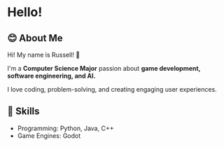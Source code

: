 # Hello!
## 😊 About Me
Hi! My name is Russell! 👋

I'm a **Computer Science Major** passion about **game development, software engineering, and AI.**

I love coding, problem-solving, and creating engaging user experiences.

## 🔧 Skills  
- Programming: Python, Java, C++  
- Game Engines: Godot
